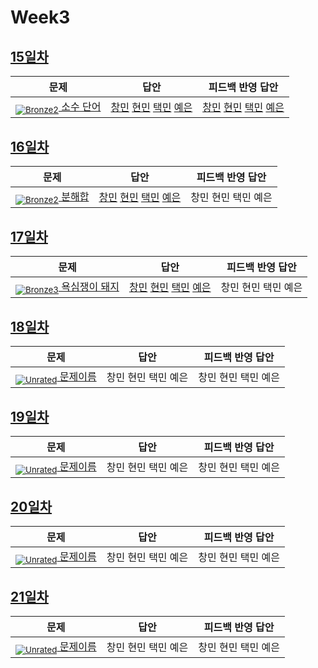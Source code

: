 [Unrated]: https://user-images.githubusercontent.com/33937365/126247607-85783912-c11a-4d50-ac36-8cc7dcb75cd2.png
[Bronze5]: https://user-images.githubusercontent.com/33937365/126247611-e362d727-17a4-4737-a232-5827e185ab7c.png
[Bronze4]: https://user-images.githubusercontent.com/33937365/126247612-89cbc675-e1d4-43a2-950b-1cb014dca697.png
[Bronze3]: https://user-images.githubusercontent.com/33937365/126247613-b8408610-7bc4-40f8-804f-a30a45ddbb68.png
[Bronze2]: https://user-images.githubusercontent.com/33937365/126247614-d85dc6ff-a520-4c00-82bd-eb593b156bd8.png
[Bronze1]: https://user-images.githubusercontent.com/33937365/126247616-04b2ab30-9891-4b7b-8cb4-38e99b97e834.png
[Silver5]: https://user-images.githubusercontent.com/33937365/126247618-38c5c905-672b-4d75-808e-8a7d45ea577d.png
[Silver4]: https://user-images.githubusercontent.com/33937365/126247620-ba2d1b96-b0aa-4b88-80c5-71569c69bbc3.png
[Silver3]: https://user-images.githubusercontent.com/33937365/126247621-1b55b7f4-3a79-4348-8a63-f00c1813853e.png
[Silver2]: https://user-images.githubusercontent.com/33937365/126247622-a83b30a9-6618-4593-b775-6f6730afd3f6.png
[Silver1]: https://user-images.githubusercontent.com/33937365/126247625-8d82f8ab-6f95-4ef8-a243-be31f548596e.png

# Week3

## [15일차](Day15)

| 문제                 | 답안 | 피드백 반영 답안 |
| -------------------- | ---- | ---------------- |
| [<sub>![Bronze2]</sub> 소수 단어](https://www.acmicpc.net/problem/2153) | [창민](Day15/kcm_2153.java) [현민](Day15/shm_2153.java) [택민](Day15/jtm_2153.java) [예은](Day15/lye_2153.py) | [창민](Day15/kcm_fb_2153.java) [현민](shm_2153_fb.java) [택민](Day15/jtm_fb_2153.java) [예은](Day15/lye_2153.py)             |
            

## [16일차](Day16)

| 문제                 | 답안 | 피드백 반영 답안 |
| -------------------- | ---- | ---------------- |
| [<sub>![Bronze2]</sub> 분해합](https://www.acmicpc.net/problem/2231) | [창민](Day16/kcm_2231.java) [현민](Day16/shm_2231.java) [택민](Day16/jtm_2231.java) [예은](Day16/lye_2231.py) | 창민 현민 택민 예은             |

## [17일차](Day17)

| 문제                 | 답안 | 피드백 반영 답안 |
| -------------------- | ---- | ---------------- |
| [<sub>![Bronze3]</sub> 욕심쟁이 돼지](https://www.acmicpc.net/problem/3060) | [창민](Day17/kcm_3060.java) [현민](Day17/shm_3060.java) [택민](Day17/jtm_3060.java) [예은](Day17/lye_3060.py) | 창민 현민 택민 예은             |

## [18일차](Day18)

| 문제                 | 답안 | 피드백 반영 답안 |
| -------------------- | ---- | ---------------- |
| [<sub>![Unrated]</sub> 문제이름](문제링크) | 창민 현민 택민 예은 | 창민 현민 택민 예은             |

## [19일차](Day19)

| 문제                 | 답안 | 피드백 반영 답안 |
| -------------------- | ---- | ---------------- |
| [<sub>![Unrated]</sub> 문제이름](문제링크) | 창민 현민 택민 예은 | 창민 현민 택민 예은             |

## [20일차](Day20)

| 문제                 | 답안 | 피드백 반영 답안 |
| -------------------- | ---- | ---------------- |
| [<sub>![Unrated]</sub> 문제이름](문제링크) | 창민 현민 택민 예은 | 창민 현민 택민 예은             |

## [21일차](Day21)

| 문제                 | 답안 | 피드백 반영 답안 |
| -------------------- | ---- | ---------------- |
| [<sub>![Unrated]</sub> 문제이름](문제링크) | 창민 현민 택민 예은 | 창민 현민 택민 예은             |
